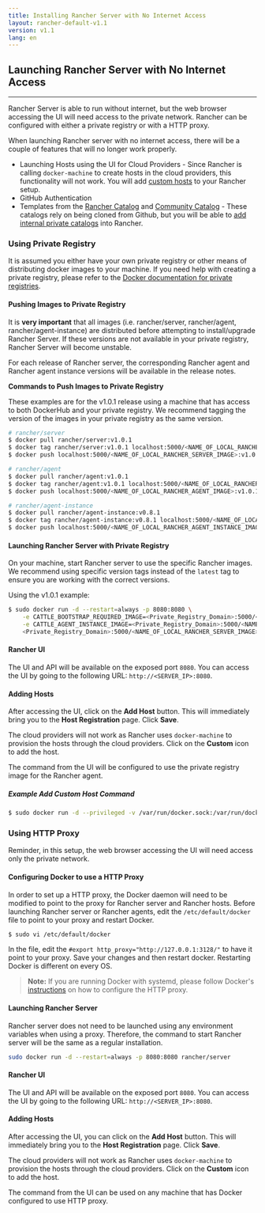 ```yaml
---
title: Installing Rancher Server with No Internet Access
layout: rancher-default-v1.1
version: v1.1
lang: en
---
```


## Launching Rancher Server with No Internet Access
---

Rancher Server is able to run without internet, but the web browser accessing the UI will need access to the private network. Rancher can be configured with either a private registry or with a HTTP proxy. 

When launching Rancher server with no internet access, there will be a couple of features that will no longer work properly.

* Launching Hosts using the UI for Cloud Providers - Since Rancher is calling `docker-machine` to create hosts in the cloud providers, this functionality will not work. You will add [custom hosts]({{site.baseurl}}/rancher/{{page.version}}/{{page.lang}}/hosts/custom/) to your Rancher setup. 
* GitHub Authentication 
* Templates from the [Rancher Catalog](https://github.com/rancher/rancher-catalog) and [Community Catalog](https://github.com/rancher/community-catalog) - These catalogs rely on being cloned from Github, but you will be able to [add internal private catalogs]({{site.baseurl}}/rancher/{{page.version}}/{{page.lang}}/catalog/private-catalogs) into Rancher. 

### Using Private Registry

It is assumed you either have your own private registry or other means of distributing docker images to your machine. If you need help with creating a private registry, please refer to the [Docker documentation for private registries](https://docs.docker.com/registry/). 

#### Pushing Images to Private Registry 

It is **very important** that all images (i.e. rancher/server, rancher/agent, rancher/agent-instance) are distributed before attempting to install/upgrade Rancher Server. If these versions are not available in your private registry, Rancher Server will become unstable. 

For each release of Rancher server, the corresponding Rancher agent and Rancher agent instance versions will be available in the release notes. 

**Commands to Push Images to Private Registry**

These examples are for the v1.0.1 release using a machine that has access to both DockerHub and your private registry. We recommend tagging the version of the images in your private registry as the same version. 

```bash
# rancher/server 
$ docker pull rancher/server:v1.0.1
$ docker tag rancher/server:v1.0.1 localhost:5000/<NAME_OF_LOCAL_RANCHER_SERVER_IMAGE>:v1.0.1
$ docker push localhost:5000/<NAME_OF_LOCAL_RANCHER_SERVER_IMAGE>:v1.0.1 

# rancher/agent
$ docker pull rancher/agent:v1.0.1
$ docker tag rancher/agent:v1.0.1 localhost:5000/<NAME_OF_LOCAL_RANCHER_AGENT_IMAGE>:v1.0.1
$ docker push localhost:5000/<NAME_OF_LOCAL_RANCHER_AGENT_IMAGE>:v1.0.1

# rancher/agent-instance
$ docker pull rancher/agent-instance:v0.8.1
$ docker tag rancher/agent-instance:v0.8.1 localhost:5000/<NAME_OF_LOCAL_RANCHER_AGENT_INSTANCE_IMAGE>:v0.8.1
$ docker push localhost:5000/<NAME_OF_LOCAL_RANCHER_AGENT_INSTANCE_IMAGE>:v0.8.1
```

#### Launching Rancher Server with Private Registry

On your machine, start Rancher server to use the specific Rancher images. We recommend using specific version tags instead of the `latest` tag to ensure you are working with the correct versions. 

Using the v1.0.1 example:

```bash
$ sudo docker run -d --restart=always -p 8080:8080 \
    -e CATTLE_BOOTSTRAP_REQUIRED_IMAGE=<Private_Registry_Domain>:5000/<NAME_OF_LOCAL_RANCHER_AGENT_IMAGE>:v1.0.1 \
    -e CATTLE_AGENT_INSTANCE_IMAGE=<Private_Registry_Domain>:5000/<NAME_OF_LOCAL_RANCHER_AGENT_INSTANCE_IMAGE>:v0.8.1 \
    <Private_Registry_Domain>:5000/<NAME_OF_LOCAL_RANCHER_SERVER_IMAGE>:v1.0.1
```

#### Rancher UI

The UI and API will be available on the exposed port `8080`. You can access the UI by going to the following URL: `http://<SERVER_IP>:8080`.

#### Adding Hosts

After accessing the UI, click on the **Add Host** button. This will immediately bring you to the **Host Registration** page. Click **Save**. 

The cloud providers will not work as Rancher uses `docker-machine` to provision the hosts through the cloud providers. Click on the **Custom** icon to add the host. 

The command from the UI will be configured to use the private registry image for the Rancher agent. 

##### Example Add Custom Host Command

```bash
$ sudo docker run -d --privileged -v /var/run/docker.sock:/var/run/docker.sock <Private_Registry_Domain>:5000/<NAME_OF_LOCAL_RANCHER_AGENT_IMAGE>:v1.0.1 http://<SERVER_IP>:8080/v1/scripts/<security_credentials>
```

### Using HTTP Proxy 

Reminder, in this setup, the web browser accessing the UI will need access only the private network. 

#### Configuring Docker to use a HTTP Proxy

In order to set up a HTTP proxy, the Docker daemon will need to be modified to point to the proxy for Rancher server and Rancher hosts. Before launching Rancher server or Rancher agents, edit the `/etc/default/docker` file to point to your proxy and restart Docker.

```bash
$ sudo vi /etc/default/docker
```

In the file, edit the `#export http_proxy="http://127.0.0.1:3128/"` to have it point to your proxy. Save your changes and then restart docker. Restarting Docker is different on every OS. 

> **Note:** If you are running Docker with systemd, please follow Docker's [instructions](https://docs.docker.com/articles/systemd/#http-proxy) on how to configure the HTTP proxy. 

#### Launching Rancher Server 

Rancher server does not need to be launched using any environment variables when using a proxy. Therefore, the command to start Rancher server will be the same as a regular installation.

```bash
sudo docker run -d --restart=always -p 8080:8080 rancher/server
```

#### Rancher UI

The UI and API will be available on the exposed port `8080`. You can access the UI by going to the following URL: `http://<SERVER_IP>:8080`.

#### Adding Hosts

After accessing the UI, you can click on the **Add Host** button. This will immediately bring you to the **Host Registration** page. Click **Save**. 

The cloud providers will not work as Rancher uses `docker-machine` to provision the hosts through the cloud providers. Click on the **Custom** icon to add the host. 

The command from the UI can be used on any machine that has Docker configured to use HTTP proxy. 

